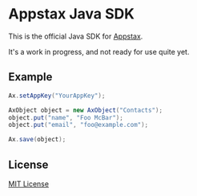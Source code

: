 # Appstax Java SDK

This is the official Java SDK for [Appstax](https://appstax.com).

It's a work in progress, and not ready for use quite yet.

## Example

```java
Ax.setAppKey("YourAppKey");

AxObject object = new AxObject("Contacts");
object.put("name", "Foo McBar");
object.put("email", "foo@example.com");

Ax.save(object);
```

## License

[MIT License](LICENSE)
